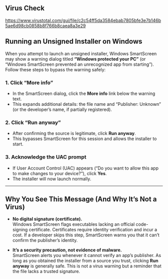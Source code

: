 ## Virus Check ##
https://www.virustotal.com/gui/file/c2c54ff5da3584ebab7805bfe3e7b146b5ae6d98cb0858b8f766b8caea8a3e29
## Running an Unsigned Installer on Windows

When you attempt to launch an unsigned installer, Windows SmartScreen may show a warning dialog titled **“Windows protected your PC”** (or “Windows SmartScreen prevented an unrecognized app from starting”). Follow these steps to bypass the warning safely:

### 1. Click “More info”
- In the SmartScreen dialog, click the **More info** link below the warning text.  
- This expands additional details: the file name and “Publisher: Unknown” (or the developer’s name, if partially registered).

### 2. Click “Run anyway”
- After confirming the source is legitimate, click **Run anyway**.  
- This bypasses SmartScreen for this session and allows the installer to start.

### 3. Acknowledge the UAC prompt
- If User Account Control (UAC) appears (“Do you want to allow this app to make changes to your device?”), click **Yes**.  
- The installer will now launch normally.

---

## Why You See This Message (And Why It’s Not a Virus)

- **No digital signature (certificate).**  
  Windows SmartScreen flags executables lacking an official code-signing certificate. Certificates require identity verification and incur a cost. If a developer skips this step, SmartScreen warns you that it can’t confirm the publisher’s identity.

- **It’s a security precaution, not evidence of malware.**  
  SmartScreen alerts you whenever it cannot verify an app’s publisher. As long as you obtained the installer from a source you trust, clicking **Run anyway** is generally safe. This is not a virus warning but a reminder that the file lacks a trusted signature.
